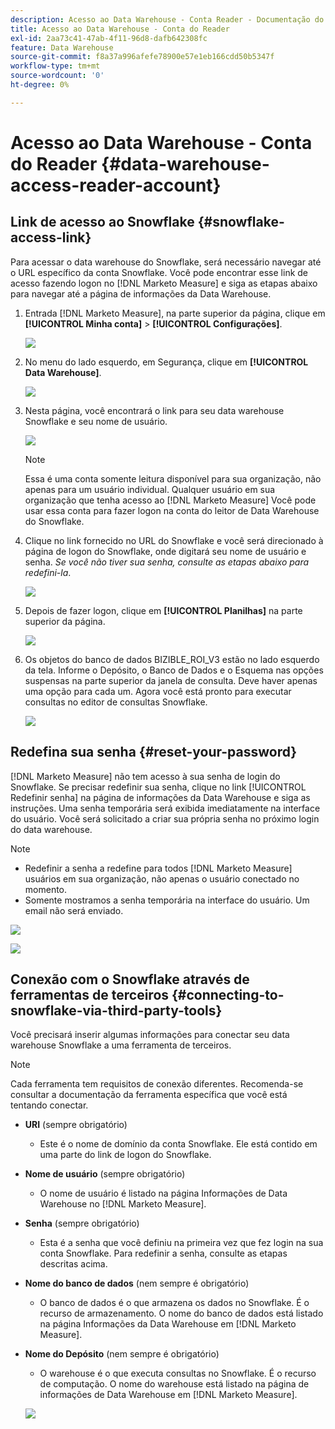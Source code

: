 ```yaml
---
description: Acesso ao Data Warehouse - Conta Reader - Documentação do produto
title: Acesso ao Data Warehouse - Conta do Reader
exl-id: 2aa73c41-47ab-4f11-96d8-dafb642308fc
feature: Data Warehouse
source-git-commit: f8a37a996afefe78900e57e1eb166cdd50b5347f
workflow-type: tm+mt
source-wordcount: '0'
ht-degree: 0%

---
```


# Acesso ao Data Warehouse - Conta do Reader {#data-warehouse-access-reader-account}

## Link de acesso ao Snowflake {#snowflake-access-link}

Para acessar o data warehouse do Snowflake, será necessário navegar até o URL específico da conta Snowflake. Você pode encontrar esse link de acesso fazendo logon no [!DNL Marketo Measure] e siga as etapas abaixo para navegar até a página de informações da Data Warehouse.

1. Entrada [!DNL Marketo Measure], na parte superior da página, clique em **[!UICONTROL Minha conta]** > **[!UICONTROL Configurações]**.

   ![](assets/data-warehouse-access-reader-account-1.png)

1. No menu do lado esquerdo, em Segurança, clique em **[!UICONTROL Data Warehouse]**.

   ![](assets/data-warehouse-access-reader-account-2.png)

1. Nesta página, você encontrará o link para seu data warehouse Snowflake e seu nome de usuário.

   ![](assets/data-warehouse-access-reader-account-3.png)

   >[!NOTE]
   >
   >Essa é uma conta somente leitura disponível para sua organização, não apenas para um usuário individual. Qualquer usuário em sua organização que tenha acesso ao [!DNL Marketo Measure] Você pode usar essa conta para fazer logon na conta do leitor de Data Warehouse do Snowflake.

1. Clique no link fornecido no URL do Snowflake e você será direcionado à página de logon do Snowflake, onde digitará seu nome de usuário e senha. _Se você não tiver sua senha, consulte as etapas abaixo para redefini-la_.

   ![](assets/data-warehouse-access-reader-account-4.png)

1. Depois de fazer logon, clique em **[!UICONTROL Planilhas]** na parte superior da página.

   ![](assets/data-warehouse-access-reader-account-5.png)

1. Os objetos do banco de dados BIZIBLE_ROI_V3 estão no lado esquerdo da tela. Informe o Depósito, o Banco de Dados e o Esquema nas opções suspensas na parte superior da janela de consulta. Deve haver apenas uma opção para cada um. Agora você está pronto para executar consultas no editor de consultas Snowflake.

   ![](assets/data-warehouse-access-reader-account-6.png)

## Redefina sua senha {#reset-your-password}

[!DNL Marketo Measure] não tem acesso à sua senha de login do Snowflake. Se precisar redefinir sua senha, clique no link [!UICONTROL Redefinir senha] na página de informações da Data Warehouse e siga as instruções. Uma senha temporária será exibida imediatamente na interface do usuário. Você será solicitado a criar sua própria senha no próximo login do data warehouse.

>[!NOTE]
>
>* Redefinir a senha a redefine para todos [!DNL Marketo Measure] usuários em sua organização, não apenas o usuário conectado no momento.
>* Somente mostramos a senha temporária na interface do usuário. Um email não será enviado.

![](assets/data-warehouse-access-reader-account-7.png)

![](assets/data-warehouse-access-reader-account-8.png)

## Conexão com o Snowflake através de ferramentas de terceiros {#connecting-to-snowflake-via-third-party-tools}

Você precisará inserir algumas informações para conectar seu data warehouse Snowflake a uma ferramenta de terceiros.

>[!NOTE]
>
>Cada ferramenta tem requisitos de conexão diferentes. Recomenda-se consultar a documentação da ferramenta específica que você está tentando conectar.

* **URI** (sempre obrigatório)
   * Este é o nome de domínio da conta Snowflake.  Ele está contido em uma parte do link de logon do Snowflake.
* **Nome de usuário** (sempre obrigatório)
   * O nome de usuário é listado na página Informações de Data Warehouse no [!DNL Marketo Measure].
* **Senha** (sempre obrigatório)
   * Esta é a senha que você definiu na primeira vez que fez login na sua conta Snowflake.  Para redefinir a senha, consulte as etapas descritas acima.
* **Nome do banco de dados** (nem sempre é obrigatório)
   * O banco de dados é o que armazena os dados no Snowflake. É o recurso de armazenamento. O nome do banco de dados está listado na página Informações da Data Warehouse em [!DNL Marketo Measure].
* **Nome do Depósito** (nem sempre é obrigatório)
   * O warehouse é o que executa consultas no Snowflake. É o recurso de computação.  O nome do warehouse está listado na página de informações de Data Warehouse em [!DNL Marketo Measure].

  ![](assets/data-warehouse-access-reader-account-9.png)

